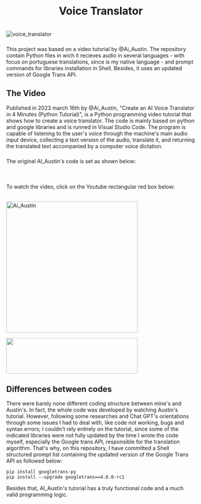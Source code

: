 <h1 align="center">
Voice Translator
</h1>

<div style="display: inline_block"><br>
  <img align="center" alt="voice_translator" src="https://cdnb.artstation.com/p/assets/images/images/058/718/949/large/veysh-veysh-movie-still-professional-photograph-taken-with-canon-eos-855c677b-11fd-41d1-912c-b7ee86c72edc.jpg?1674809943">
  </div> 

  ###

This project was based on a video tutorial by @Ai_Austin. The repository contain Python files in wich it recieves audio in several languages - with focus on portuguese translations, since is my native language - and prompt commands for libraries installation in Shell. Besides, it uses an updated version of Google Trans API.

###


## The Video

Published in 2023 march 16th by @Ai_Austin, "Create an AI Voice Translator in 4 Minutes (Python Tutorial)", is a Python programming video tutorial that shows how to create a voice translator. The code is mainly based on python and google libraries and is runned in Visual Studio Code. The program is capable of listening to the user's voice through the machine's main audio input device, collecting a text version of the audio, translate it, and returning the translated text accompanied by a computer voice dictation. 

###

The original AI_Austin's code is set as shown below:

``` python



```


###

To watch the video, click on the Youtube rectangular red box below:

<div style="display: inline_block"><br>
  <img align="center" alt="Ai_Austin" height="350" width="350" src="https://yt3.googleusercontent.com/BIfx2QyabFvmF0KWynripygJZFq8buzPidi0VhXE3BGg-g1Xgzug4j813WiXWyhLB7LDmdyq9Gw=s900-c-k-c0x00ffffff-no-rj">
  
  <a href="https://youtu.be/oMOfN13Py84" target="_blank"><img align="center" height="95" width="350" src="https://img.shields.io/badge/YouTube-FF0000?style=for-the-badge&logo=youtube&logoColor=white" target="_blank"></a>
</div> 

## Differences between codes

There were barely none different coding structure between mine's and Austin's. In fact, the whole code was developed by watching Austin's tutorial. However, following some researches and Chat GPT's orientations through some issues I had to deal with, like code not working, bugs and syntax errors; I couldn't rely entirely on the tutorial, since some of the indicated libraries were not fully updated by the time I wrote the code myself, especially the Google trans API, responsible for the translation algorithm. That's why, on this repository, I have committed a Shell structured prompt list containing the updated version of the Google Trans API as followed below: 

```shell
pip install googletrans-py
pip install --upgrade googletrans==4.0.0-rc1
```
Besides that, AI_Austin's tutorial has a truly functional code and a much valid programming logic.


